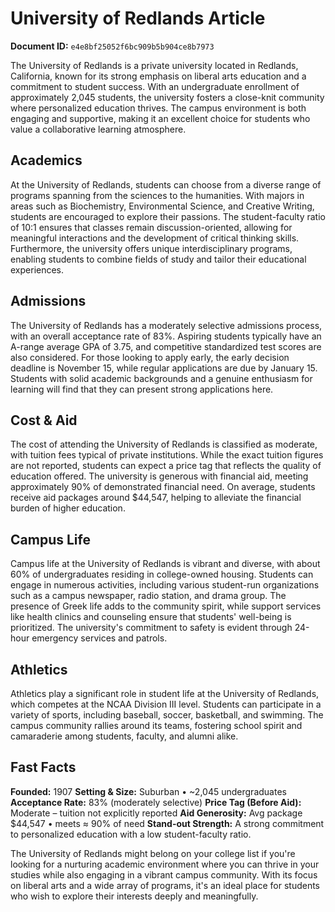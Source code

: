 # University of Redlands Article

**Document ID:** `e4e8bf25052f6bc909b5b904ce8b7973`

The University of Redlands is a private university located in Redlands, California, known for its strong emphasis on liberal arts education and a commitment to student success. With an undergraduate enrollment of approximately 2,045 students, the university fosters a close-knit community where personalized education thrives. The campus environment is both engaging and supportive, making it an excellent choice for students who value a collaborative learning atmosphere.

## Academics
At the University of Redlands, students can choose from a diverse range of programs spanning from the sciences to the humanities. With majors in areas such as Biochemistry, Environmental Science, and Creative Writing, students are encouraged to explore their passions. The student-faculty ratio of 10:1 ensures that classes remain discussion-oriented, allowing for meaningful interactions and the development of critical thinking skills. Furthermore, the university offers unique interdisciplinary programs, enabling students to combine fields of study and tailor their educational experiences.

## Admissions
The University of Redlands has a moderately selective admissions process, with an overall acceptance rate of 83%. Aspiring students typically have an A-range average GPA of 3.75, and competitive standardized test scores are also considered. For those looking to apply early, the early decision deadline is November 15, while regular applications are due by January 15. Students with solid academic backgrounds and a genuine enthusiasm for learning will find that they can present strong applications here.

## Cost & Aid
The cost of attending the University of Redlands is classified as moderate, with tuition fees typical of private institutions. While the exact tuition figures are not reported, students can expect a price tag that reflects the quality of education offered. The university is generous with financial aid, meeting approximately 90% of demonstrated financial need. On average, students receive aid packages around $44,547, helping to alleviate the financial burden of higher education.

## Campus Life
Campus life at the University of Redlands is vibrant and diverse, with about 60% of undergraduates residing in college-owned housing. Students can engage in numerous activities, including various student-run organizations such as a campus newspaper, radio station, and drama group. The presence of Greek life adds to the community spirit, while support services like health clinics and counseling ensure that students' well-being is prioritized. The university's commitment to safety is evident through 24-hour emergency services and patrols.

## Athletics
Athletics play a significant role in student life at the University of Redlands, which competes at the NCAA Division III level. Students can participate in a variety of sports, including baseball, soccer, basketball, and swimming. The campus community rallies around its teams, fostering school spirit and camaraderie among students, faculty, and alumni alike.

## Fast Facts
**Founded:** 1907
**Setting & Size:** Suburban • ~2,045 undergraduates
**Acceptance Rate:** 83% (moderately selective)
**Price Tag (Before Aid):** Moderate – tuition not explicitly reported
**Aid Generosity:** Avg package $44,547 • meets ≈ 90% of need
**Stand-out Strength:** A strong commitment to personalized education with a low student-faculty ratio.

The University of Redlands might belong on your college list if you're looking for a nurturing academic environment where you can thrive in your studies while also engaging in a vibrant campus community. With its focus on liberal arts and a wide array of programs, it's an ideal place for students who wish to explore their interests deeply and meaningfully.
